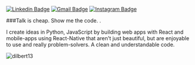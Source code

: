 [![Linkedin Badge](https://img.shields.io/badge/-LinkedIn-blue?style=flat&logo=Linkedin&logoColor=white&link=https://www.linkedin.com/in/rebeccamanzi/)](https://www.linkedin.com/in/valmsou/)
[![Gmail Badge](https://img.shields.io/badge/-Gmail-c14438?style=flat&logo=Gmail&logoColor=white&link=mailto:rebeccamanzi@gmail.com)](mailto:v.almsou@uol.com.br)
[![Instagram Badge](https://img.shields.io/badge/-Instagram-C13584?style=flat&labelColor=C13584&logo=instagram&logoColor=white&link=https://www.instagram.com/v.alma_br/)](https://www.instagram.com/v.alma_br/)

###Talk is cheap. Show me the code. .

I create ideas in Python, JavaScript by building web apps with React and mobile-apps using React-Native that aren't just beautiful, but are enjoyable to use and really problem-solvers. 
A clean and understandable code.

![dilbert13](https://user-images.githubusercontent.com/39459689/92426669-ed620580-f160-11ea-899a-083b1ec578fb.jpg)
